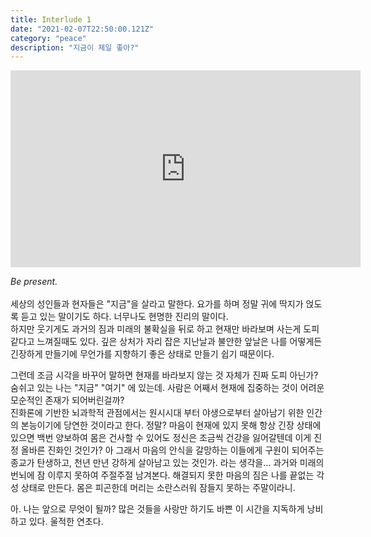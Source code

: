 ```yaml
---
title: Interlude 1
date: "2021-02-07T22:50:00.121Z"
category: "peace"
description: "지금이 제일 좋아?"
---
```


<iframe width="560" height="315" src="https://www.youtube.com/embed/MjQjaB-HedA" frameborder="0" allow="accelerometer; autoplay; clipboard-write; encrypted-media; gyroscope; picture-in-picture" allowfullscreen></iframe>

*Be present.* <br /><br />
세상의 성인들과 현자들은 "지금"을 살라고 말한다. 요가를 하며 정말 귀에 딱지가 얹도록 듣고 있는 말이기도 하다. 너무나도 현명한 진리의 말이다.<br />
하지만 웃기게도 과거의 짐과 미래의 불확실을 뒤로 하고 현재만 바라보며 사는게 도피같다고 느껴질때도 있다. 깊은 상처가 자리 잡은 지난날과 불안한 앞날은 나를 어떻게든 긴장하게 만들기에 무언가를 지향하기 좋은 상태로 만들기 쉽기 때문이다. 

그런데 조금 시각을 바꾸어 말하면 현재를 바라보지 않는 것 자체가 진짜 도피 아닌가? 숨쉬고 있는 나는 "지금" "여기" 에 있는데. 사람은 어째서 현재에 집중하는 것이 어려운 모순적인 존재가 되어버린걸까? <br />
진화론에 기반한 뇌과학적 관점에서는 원시시대 부터 야생으로부터 살아남기 위한 인간의 본능이기에 당연한 것이라고 한다. 정말? 마음이 현재에 있지 못해 항상 긴장 상태에 있으면 백번 양보하여 몸은 건사할 수 있어도 정신은 조금씩 건강을 잃어갈텐데 이게 진정 올바른 진화인 것인가? 아 그래서 마음의 안식을 갈망하는 이들에게 구원이 되어주는 종교가 탄생하고, 천년 만년 강하게 살아남고 있는 것인가. 라는 생각을... 과거와 미래의 번뇌에 잠 이루지 못하여 주절주절 남겨본다. 해결되지 못한 마음의 짐은 나를 끝없는 각성 상태로 만든다. 몸은 피곤한데 머리는 소란스러워 잠들지 못하는 주말이라니.

아. 나는 앞으로 무엇이 될까? 많은 것들을 사랑만 하기도 바쁜 이 시간을 지독하게 낭비하고 있다. 울적한 연초다.